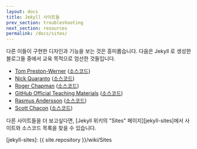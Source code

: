 ```yaml
---
layout: docs
title: Jekyll 사이트들
prev_section: troubleshooting
next_section: resources
permalink: /docs/sites/
---
```


다른 이들이 구현한 디자인과 기능을 보는 것은 흥미롭습니다. 다음은 Jekyll 로 생성한 블로그들 중에서 교육 목적으로 엄선한 것들입니다.

- [Tom Preston-Werner](http://tom.preston-werner.com/)
    ([소스코드](https://github.com/mojombo/mojombo.github.io))
- [Nick Quaranto](http://quaran.to/)
    ([소스코드](https://github.com/qrush/qrush.github.com))
- [Roger Chapman](http://rogchap.com/)
    ([소스코드](https://github.com/rogchap/rogchap.github.com))
- [GitHub Official Teaching Materials](http://training.github.com)
    ([소스코드](https://github.com/github/training.github.com/tree/7049d7532a6856411e34046aedfce43a4afaf424))
- [Rasmus Andersson](http://rsms.me/)
    ([소스코드](https://github.com/rsms/rsms.github.com))
- [Scott Chacon](http://schacon.github.com)
    ([소스코드](https://github.com/schacon/schacon.github.com))

다른 사이트들을 더 보고싶다면, [Jekyll 위키의 "Sites" 페이지][jekyll-sites]에서 사이트와 소스코드 목록을 찾을 수 있습니다.

[jekyll-sites]: {{ site.repository }}/wiki/Sites

